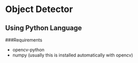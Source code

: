 # Object Detector 
## Using Python Language

###Requirements
- opencv-python
- numpy (usually this is installed automatically with opencv)
